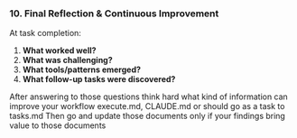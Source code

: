 
### 10. Final Reflection & Continuous Improvement
At task completion:
1. **What worked well?**  
2. **What was challenging?**  
3. **What tools/patterns emerged?** 
4. **What follow-up tasks were discovered?**  

After answering to those questions think hard what kind of information can improve your workflow execute.md, CLAUDE.md or should go as a task to tasks.md
Then go and update those documents only if your findings bring value to those documents
